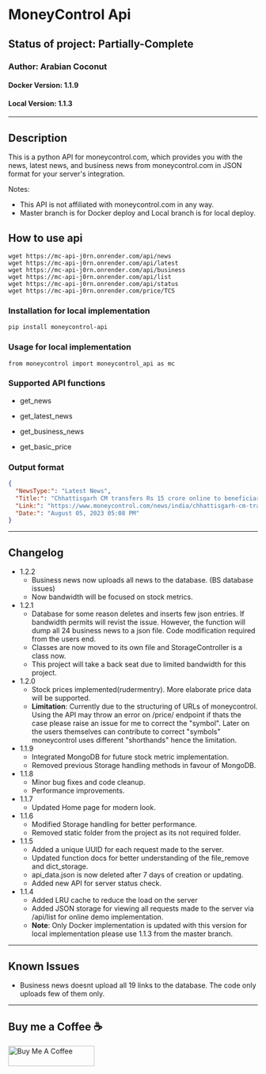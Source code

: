 # MoneyControl Api

## Status of project: **Partially-Complete**

### Author: Arabian Coconut

#### Docker Version: 1.1.9

#### Local Version: 1.1.3

---

## Description

This is a python API for moneycontrol.com, which provides you with the news, latest news, and
business news from moneycontrol.com in JSON format for your server's integration.

Notes:

- This API is not affiliated with moneycontrol.com in any way.
- Master branch is for Docker deploy and Local branch is for local deploy.

## How to use api

```shell
wget https://mc-api-j0rn.onrender.com/api/news
wget https://mc-api-j0rn.onrender.com/api/latest
wget https://mc-api-j0rn.onrender.com/api/business
wget https://mc-api-j0rn.onrender.com/api/list
wget https://mc-api-j0rn.onrender.com/api/status
wget https://mc-api-j0rn.onrender.com/price/TCS
```

### Installation for local implementation

`pip install moneycontrol-api`

### Usage for local implementation

`from moneycontrol import moneycontrol_api as mc`

### Supported API functions

- get_news

- get_latest_news

- get_business_news

- get_basic_price

### Output format

```json
{
  "NewsType:": "Latest News",
  "Title:": "Chhattisgarh CM transfers Rs 15 crore online to beneficiaries as part of Godhan Nyay Yojana",
  "Link:": "https://www.moneycontrol.com/news/india/chhattisgarh-cm-transfers-rs-15-crore-online-to-beneficiaries-as-part-of-godhan-nyay-yojana-11103381.html",
  "Date:": "August 05, 2023 05:08 PM"
}
```

---

## Changelog

- 1.2.2
  - Business news now uploads all news to the database. (BS database issues)
  - Now bandwidth will be focused on stock metrics.
- 1.2.1
  - Database for some reason deletes and inserts few json entries. If bandwidth permits will revist the issue. However, the function will dump all 24 business news to a json file. Code modification required from the users end.
  - Classes are now moved to its own file and StorageController is a class now.
  - This project will take a back seat due to limited bandwidth for this project.
- 1.2.0
  - Stock prices implemented(rudermentry). More elaborate price data will be supported.
  - **Limitation**: Currently due to the structuring of URLs of moneycontrol. Using the API may throw an error on /price/ endpoint if thats the case please raise an issue for me to correct the "symbol". Later on the users themselves can contribute to correct "symbols" moneycontrol uses different "shorthands" hence the limitation.
- 1.1.9
  - Integrated MongoDB for future stock metric implementation.
  - Removed previous Storage handling methods in favour of MongoDB.
- 1.1.8
  - Minor bug fixes and code cleanup.
  - Performance improvements.
- 1.1.7
  - Updated Home page for modern look.
- 1.1.6
  - Modified Storage handling for better performance.
  - Removed static folder from the project as its not required folder.
- 1.1.5
  - Added a unique UUID for each request made to the server.
  - Updated function docs for better understanding of the file_remove and dict_storage.
  - api_data.json is now deleted after 7 days of creation or updating.
  - Added new API for server status check.
- 1.1.4
  - Added LRU cache to reduce the load on the server
  - Added JSON storage for viewing all requests made to the server via /api/list for online demo implementation.
  - **Note**: Only Docker implementation is updated with this version for local implementation please use 1.1.3 from the master branch.

---

## Known Issues

- Business news doesnt upload all 19 links to the database. The code only uploads few of them only.

---

## Buy me a Coffee :coffee:

<a href="https://www.buymeacoffee.com/arabiancoconut" target="_blank"><img src="https://cdn.buymeacoffee.com/buttons/default-orange.png" alt="Buy Me A Coffee" height="41" width="174"></a>
